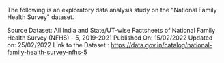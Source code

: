 
The following is an exploratory data analysis study on the "National Family Health Survey" dataset.

Source Dataset: All India and State/UT-wise Factsheets of National Family Health Survey (NFHS) - 5, 2019-2021
Published On: 15/02/2022
Updated on: 25/02/2022
Link to the Dataset : https://data.gov.in/catalog/national-family-health-survey-nfhs-5
